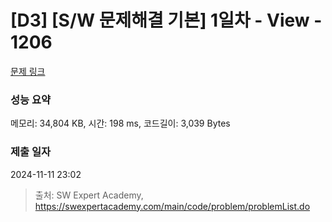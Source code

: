 # [D3] [S/W 문제해결 기본] 1일차 - View - 1206 

[문제 링크](https://swexpertacademy.com/main/code/problem/problemDetail.do?contestProbId=AV134DPqAA8CFAYh) 

### 성능 요약

메모리: 34,804 KB, 시간: 198 ms, 코드길이: 3,039 Bytes

### 제출 일자

2024-11-11 23:02



> 출처: SW Expert Academy, https://swexpertacademy.com/main/code/problem/problemList.do
